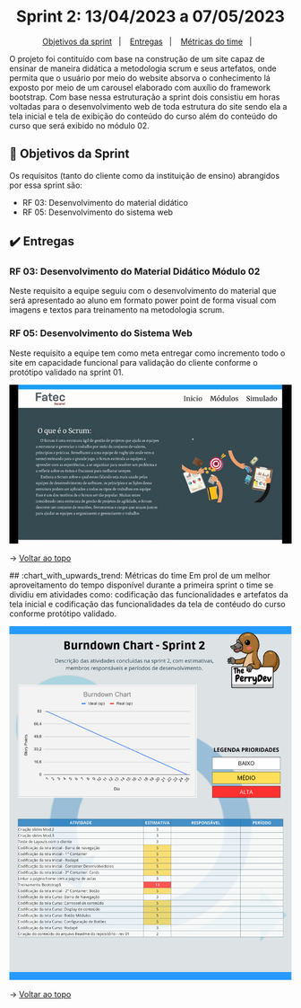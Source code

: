 <span id="topo">

<h1 align="center">Sprint 2: 13/04/2023 a 07/05/2023</h1>

<p align="center">
    <a href="#objetivos">Objetivos da sprint</a> &nbsp |&nbsp &nbsp
    <a href="#entregas">Entregas</a> &nbsp |&nbsp &nbsp
    <a href="#metricas">Métricas do time</a> &nbsp |&nbsp &nbsp
</p>

O projeto foi contituído com base na construção de um site capaz de ensinar de maneira didática a metodologia scrum e seus artefatos, onde permita que o usuário por meio do website absorva o conhecimento lá exposto por meio de um carousel elaborado com auxílio do framework bootstrap. Com base nessa estruturação a sprint dois consistiu em horas voltadas para o desenvolvimento web de toda estrutura do site sendo ela a tela inicial e tela de exibição do conteúdo do curso além do conteúdo do curso que será exibido no módulo 02.

<span id="objetivos">
    
## :dart: Objetivos da Sprint
Os requisitos (tanto do cliente como da instituição de ensino) abrangidos por essa sprint são:

- RF 03: Desenvolvimento do material didático
- RF 05: Desenvolvimento do sistema web

<span id="entregas">
        
## :heavy_check_mark: Entregas

### RF 03: Desenvolvimento do Material Didático Módulo 02

Neste requisito a equipe seguiu com o desenvolvimento do material que será apresentado ao aluno em formato power point de forma visual com imagens e textos para treinamento na metodologia scrum.

### RF 05: Desenvolvimento do Sistema Web

Neste requisito a equipe tem como meta entregar como incremento todo o site em capacidade funcional para validação do cliente conforme o protótipo validado na sprint 01.

<p align="center"><img src="./prot.gif" /><p>

→ [Voltar ao topo](#topo)

<span id="metricas">
## :chart_with_upwards_trend: Métricas do time
Em prol de um melhor aproveitamento do tempo disponível durante a primeira sprint o time se dividiu em atividades como: codificação das funcionalidades e artefatos da tela inicial e codificação das funcionalidades da tela de contéudo do curso conforme protótipo validado.
    
<p align="center"><img src="./burndown sprint2.png" /></p>
    
→ [Voltar ao topo](#topo)
